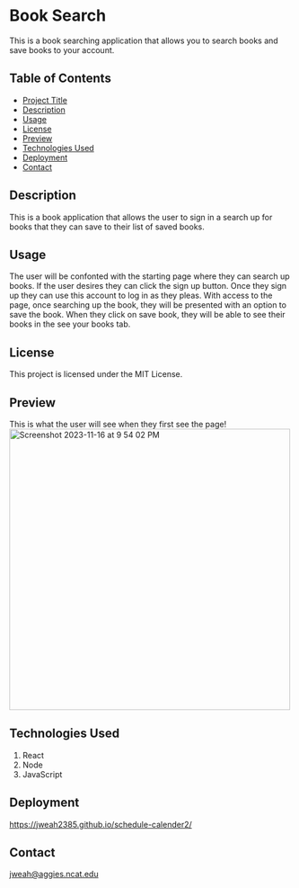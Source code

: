 
# Book Search

This is a book searching application that allows you to search books and save books to your account.

## Table of Contents

- [Project Title](#project-title)
- [Description](#description)
- [Usage](#usage)
- [License](#license)
- [Preview](#preview)
- [Technologies Used](#technologies-used)
- [Deployment](#deployment)
- [Contact](#contact)

## Description

This is a book application that allows the user to sign in a search up for books that they can save to their list of saved books.

## Usage

The user will be confonted with the starting page where they can search up books. If the user desires they can click the sign up button. Once they sign up they can use this account to log in as they pleas. With access to the page, once searching up the book, they will be presented with an option to save the book. When they click on save book, they will be able to see their books in the see your books tab.


## License

This project is licensed under the MIT License.

## Preview

This is what the user will see when they first see the page!
<img width="500" alt="Screenshot 2023-11-16 at 9 54 02 PM" src="https://github.com/jweah2385/book-search-api1/assets/134350647/07e6c33c-6f1c-4008-8d9b-a0d1cbb49584">



## Technologies Used

1. React
2. Node
3. JavaScript

## Deployment

https://jweah2385.github.io/schedule-calender2/

## Contact

jweah@aggies.ncat.edu

